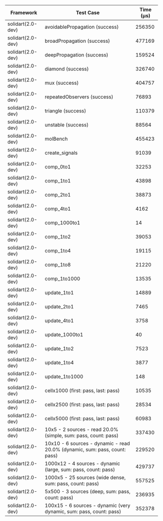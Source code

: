 | Framework | Test Case | Time (μs) |
| --- | --- | --- |
| solidart(2.0-dev) | avoidablePropagation (success) | 256350 |
| solidart(2.0-dev) | broadPropagation (success) | 477169 |
| solidart(2.0-dev) | deepPropagation (success) | 159524 |
| solidart(2.0-dev) | diamond (success) | 326740 |
| solidart(2.0-dev) | mux (success) | 404757 |
| solidart(2.0-dev) | repeatedObservers (success) | 76893 |
| solidart(2.0-dev) | triangle (success) | 110379 |
| solidart(2.0-dev) | unstable (success) | 88564 |
| solidart(2.0-dev) | molBench | 455423 |
| solidart(2.0-dev) | create_signals | 91039 |
| solidart(2.0-dev) | comp_0to1 | 32253 |
| solidart(2.0-dev) | comp_1to1 | 43898 |
| solidart(2.0-dev) | comp_2to1 | 38873 |
| solidart(2.0-dev) | comp_4to1 | 4162 |
| solidart(2.0-dev) | comp_1000to1 | 14 |
| solidart(2.0-dev) | comp_1to2 | 39053 |
| solidart(2.0-dev) | comp_1to4 | 19115 |
| solidart(2.0-dev) | comp_1to8 | 21220 |
| solidart(2.0-dev) | comp_1to1000 | 13535 |
| solidart(2.0-dev) | update_1to1 | 14889 |
| solidart(2.0-dev) | update_2to1 | 7465 |
| solidart(2.0-dev) | update_4to1 | 3758 |
| solidart(2.0-dev) | update_1000to1 | 40 |
| solidart(2.0-dev) | update_1to2 | 7523 |
| solidart(2.0-dev) | update_1to4 | 3877 |
| solidart(2.0-dev) | update_1to1000 | 148 |
| solidart(2.0-dev) | cellx1000 (first: pass, last: pass) | 10535 |
| solidart(2.0-dev) | cellx2500 (first: pass, last: pass) | 28534 |
| solidart(2.0-dev) | cellx5000 (first: pass, last: pass) | 60983 |
| solidart(2.0-dev) | 10x5 - 2 sources - read 20.0% (simple, sum: pass, count: pass) | 337430 |
| solidart(2.0-dev) | 10x10 - 6 sources - dynamic - read 20.0% (dynamic, sum: pass, count: pass) | 229520 |
| solidart(2.0-dev) | 1000x12 - 4 sources - dynamic (large, sum: pass, count: pass) | 429737 |
| solidart(2.0-dev) | 1000x5 - 25 sources (wide dense, sum: pass, count: pass) | 557525 |
| solidart(2.0-dev) | 5x500 - 3 sources (deep, sum: pass, count: pass) | 236935 |
| solidart(2.0-dev) | 100x15 - 6 sources - dynamic (very dynamic, sum: pass, count: pass) | 352378 |
